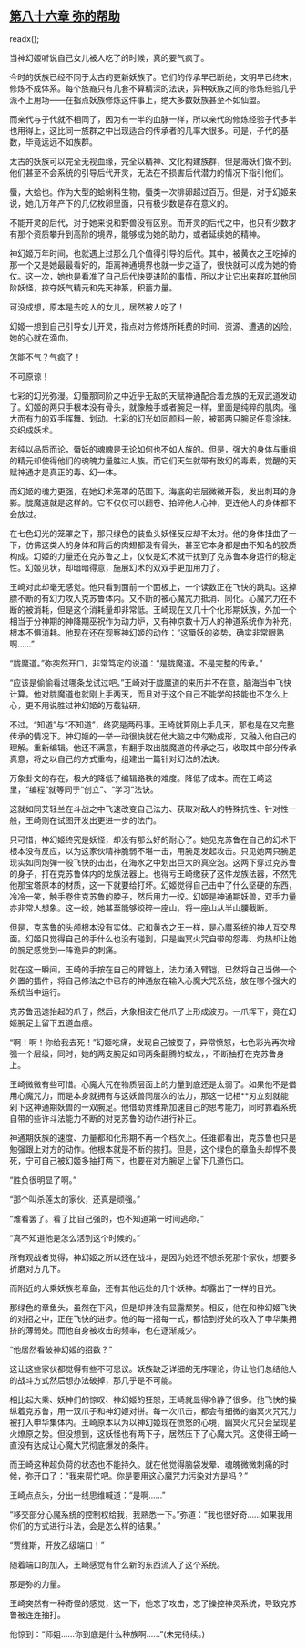 ## [第八十六章 弥的帮助](https://www.xxbiquge.com/11_11207/9036912.html)
readx();

  当神幻姬听说自己女儿被人吃了的时候，真的要气疯了。

  今时的妖族已经不同于太古的更新妖族了。它们的传承早已断绝，文明早已终末，修炼不成体系。每个族裔只有几套不算精深的法诀，异种妖族之间的修炼经验几乎派不上用场——在指点妖族修炼这件事上，绝大多数妖族甚至不如仙盟。

  而亲代与子代就不相同了，因为有一半的血脉一样，所以亲代的修炼经验子代多半也用得上，这比同一族群之中出现适合的传承者的几率大很多。可是，子代的基数，毕竟远远不如族群。

  太古的妖族可以完全无视血缘，完全以精神、文化构建族群，但是海妖们做不到。他们甚至不会系统的引导后代开灵，无法在不损害后代潜力的情况下指引他们。

  蜃，大蛤也。作为大型的蛤蜊科生物，蜃类一次排卵超过百万。但是，对于幻姬来说，她几万年产下的几亿枚卵里面，只有极少数是存在意义的。

  不能开灵的后代，对于她来说和野兽没有区别。而开灵的后代之中，也只有少数才有那个资质攀升到高阶的境界，能够成为她的助力，或者延续她的精神。

  神幻姬万年时间，也就遇上过那么几个值得引导的后代。其中，被黄衣之王吃掉的那一个又是她最最看好的，距离神通境界也就一步之遥了，很快就可以成为她的倚仗。这一次，她也是看准了自己后代快要进阶的事情，所以才让它出来群吃其他同阶妖怪，掠夺妖气精元和先天神篆，积蓄力量。

  可没成想，原本是去吃人的女儿，居然被人吃了！

  幻姬一想到自己引导女儿开灵，指点对方修炼所耗费的时间、资源、遭遇的凶险，她的心就在滴血。

  怎能不气？气疯了！

  不可原谅！

  七彩的幻光弥漫。幻蜃那同阶之中近乎无敌的天赋神通配合着龙族的无双武道发动了。幻姬的两只手根本没有骨头，就像触手或者腕足一样，里面是纯粹的肌肉。强大而有力的双手挥舞、划动。七彩的幻光如同颜料一般，被那两只腕足任意涂抹。交织成妖术。

  若纯以品质而论，蜃妖的魂魄是无论如何也不如人族的。但是，强大的身体与重组的精元却使得他们的魂魄力量胜过人族。而它们天生就带有致幻的毒素，觉醒的天赋神通才是真正的毒、幻一体。

  而幻姬的魂力更强，在她幻术笼罩的范围下。海底的岩层微微开裂，发出刺耳的身影。胧魔道就是这样的。它不仅仅可以翻卷、拍碎他人心神，更连他人的身体都不会放过。

  在七色幻光的笼罩之下，那只绿色的装鱼头妖怪反应却不太对。他的身体扭曲了一下，仿佛这类人的身体和背后的肉翅都没有骨头，甚至它本身都是由不知名的胶质构成。幻姬的力量还在克苏鲁之上，仅仅是幻术就干扰到了克苏鲁本身运行的稳定性。幻姬见状，却暗暗得意，施展幻术的双双手更加用力了。

  王崎对此却毫无感觉。他只看到面前一个面板上，一个读数正在飞快的跳动。这掉膘不断的有幻力攻入克苏鲁体内。又不断的被心魔咒力抵消、同化。心魔咒力在不断的被消耗，但是这个消耗量却非常低。王崎现在又几十个化形期妖族，外加一个相当于分神期的神降期巫祝作为动力炉，又有神京数十万人的神道系统作为补充，根本不惧消耗。他现在还在观察神幻姬的动作：“这蜃妖的姿势，确实非常眼熟啊……”

  “胧魔道。”弥突然开口，非常笃定的说道：“是胧魔道。不是完整的传承。”

  “应该是偷偷看过哪条龙试过吧。”王崎对于胧魔道的来历并不在意，脑海当中飞快计算。他对胧魔道也就刚上手两天，而且对于这个自己不能学的技能也不怎么上心，更不用说胜过神幻姬的万载钻研。

  不过。“知道”与“不知道”，终究是两码事。王崎就算刚上手几天，那也是在又完整传承的情况下。神幻姬的一举一动很快就在他大脑之中勾勒成形，又融入他自己的理解。重新编辑。他还不满意，有翻手取出胧魔道的传承之石，收取其中部分传承真意，将之以自己的方式重构，组建出一篇针对幻法的法诀。

  万象卦文的存在，极大的降低了编辑路秩的难度。降低了成本。而在王崎这里，“编程”就等同于“创立”、“学习”法诀。

  这就如同艾轻兰在斗战之中飞速改变自己法力、获取对敌人的特殊抗性、针对性一般，王崎则在试图开发出更进一步的法门。

  只可惜，神幻姬终究是妖怪，却没有那么好的耐心了。她见克苏鲁在自己的幻术下根本没有反应，以为这家伙精神脆弱不堪一击，用腕足发起攻击。只见她两只腕足现实如同炮弹一般飞快的击出，在海水之中划出巨大的真空泡。这两下穿过克苏鲁的身子，打在克苏鲁体内的龙族法器上。也得亏王崎缴获了这件龙族法器，不然凭他那宝塔原本的材质，这一下就要给打坏。幻姬觉得自己击中了什么坚硬的东西，冷冷一笑，触手卷住克苏鲁的脖子，然后用力一绞。幻姬是神通期妖兽，双手力量亦非常人想象。这一绞，她甚至能够绞碎一座山，将一座山从半山腰截断。

  但是，克苏鲁的头颅根本没有实体。它和黄衣之王一样，是心魔系统的神人互交界面。幻姬只觉得自己的手什么也没有碰到，只是幽冥火咒自带的怨毒、灼热却让她的腕足感觉到一阵诡异的刺痛。

  就在这一瞬间，王崎的手按在自己的臂铠上，法力涌入臂铠，已然将自己当做一个外置的插件，将自己修法之中已存的神通放在输入心魔大咒系统，放在哪个强大的系统当中运行。

  克苏鲁迅速抬起的爪子，然后，大象相波在他爪子上形成波刃。一爪挥下，竟在幻姬腕足上留下五道血痕。

  “啊！啊！你给我去死！”幻姬吃痛，发现自己被耍了，异常愤怒，七色彩光再次增强一个层级，同时，她的两支腕足如同两条翻腾的蛟龙，，不断抽打在克苏鲁身上。

  王崎微微有些可惜。心魔大咒在物质层面上的力量到底还是太弱了。如果他不是借用心魔咒力，而是本身就拥有与这妖兽同层次的法力，那这一记相**刃立刻就能剁下这神通期妖兽的一双腕足。他借助贾维斯加速自己的思考能力，同时靠着系统自带的些许斗法能力不断的对克苏鲁的动作进行补正。

  神通期妖族的速度、力量都和化形期不再一个档次上。任谁都看出，克苏鲁也只是勉强跟上对方的动作。他根本就是不断的挨打。但是，这个绿色的章鱼头却悍不畏死，宁可自己被幻姬多抽打两下，也要在对方腕足上留下几道伤口。

  “胜负很明显了啊。”

  “那个叫杀莲太的家伙，还真是顽强。”

  “难看罢了。看了比自己强的，也不知道第一时间逃命。”

  “真不知道他是怎么活到这个时候的。”

  所有观战者觉得，神幻姬之所以还在战斗，是因为她还不想杀死那个家伙，想要多折磨对方几下。

  而附近的大乘妖族老章鱼，还有其他远处的几个妖神。却露出了一样的目光。

  那绿色的章鱼头，虽然在下风，但是却并没有显露颓势。相反，他在和神幻姬飞快的对招之中，正在飞快的进步。他的每一招每一式，都恰到好处的攻入了申华集拥挤的薄弱处。而他自身被攻击的频率，也在逐渐减少。

  “他居然看破神幻姬的招数？”

  这让这些家伙都觉得有些不可思议。妖族缺乏详细的无序理论，你让他们总结他人的战斗方式然后想办法破掉，那几乎是不可能。

  相比起大乘、妖神们的惊叹、神幻姬的狂怒，王崎就显得冷静了很多。他飞快的操纵着克苏鲁，用一双爪子和神幻姬对拼。每一次爪击，都会有细微的幽冥火咒咒力被打入申华集体内。王崎原本以为以神幻姬现在愤怒的心境，幽冥火咒只会呈现星火燎原之势。但没想到，这妖怪也有两下子，居然压下了心魔大咒。这使得王崎一直没有达成让心魔大咒彻底爆发的条件。

  而王崎这种超负荷的状态也不能持久。就在他觉得脑袋发晕、魂魄微微刺痛的时候，弥开口了：“我来帮忙吧。你是要用这心魔咒力污染对方是吗？”

  王崎点点头，分出一线思维喊道：“是啊……”

  “移交部分心魔系统的控制权给我，我熟悉一下。”弥道：“我也很好奇……如果我用你们的方式进行斗法，会是怎么样的结果。”

  “贾维斯，开放乙级端口！”

  随着端口的加入，王崎感觉有什么新的东西流入了这个系统。

  那是弥的力量。

  王崎突然有一种奇怪的感觉，这一下，他忘了攻击，忘了操控神灵系统，导致克苏鲁被连连抽打。

  他惊到：“师姐……你到底是什么种族啊……”(未完待续。)
